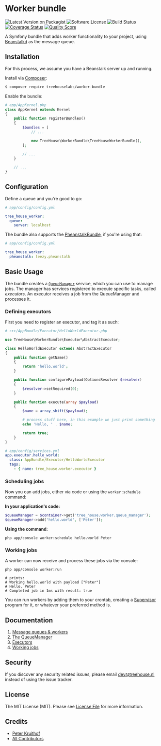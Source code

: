Worker bundle
=============

[![Latest Version on Packagist][ico-version]][link-packagist]
[![Software License][ico-license]](LICENSE.md)
[![Build Status][ico-travis]][link-travis]
[![Coverage Status][ico-scrutinizer]][link-scrutinizer]
[![Quality Score][ico-code-quality]][link-code-quality]

A Symfony bundle that adds worker functionality to your project, using
[Beanstalkd][beanstalkd] as the message queue.

[beanstalkd]: http://kr.github.io/beanstalkd/

## Installation

For this process, we assume you have a Beanstalk server up and running.

Install via [Composer][composer]:

```bash
$ composer require treehouselabs/worker-bundle
```

[composer]: https://getcomposer.org

Enable the bundle:

```php
# app/AppKernel.php
class AppKernel extends Kernel
{
    public function registerBundles()
    {
        $bundles = [
            // ...

            new TreeHouse\WorkerBundle\TreeHouseWorkerBundle(),
        ];

        // ...
    }

    // ...
}
```

## Configuration

Define a queue and you're good to go:

```yaml
# app/config/config.yml

tree_house_worker:
  queue:
    server: localhost
```

The bundle also supports the [PheanstalkBundle][pb], if you're using that:

```yaml
# app/config/config.yml

tree_house_worker:
  pheanstalk: leezy.pheanstalk
```

[pb]: https://github.com/armetiz/LeezyPheanstalkBundle

## Basic Usage

The bundle creates a [`QueueManager`][qm] service, which you can use to manage
jobs. The manager has services registered to execute specific tasks, called
_executors_. An executor receives a job from the QueueManager and processes it.

[qm]: /src/TreeHouse/WorkerBundle/QueueManager.php

### Defining executors

First you need to register an executor, and tag it as such:

```php
# src/AppBundle/Executor/HelloWorldExecutor.php

use TreeHouse\WorkerBundle\Executor\AbstractExecutor;

class HelloWorldExecutor extends AbstractExecutor
{
    public function getName()
    {
        return 'hello.world';
    }

    public function configurePayload(OptionsResolver $resolver)
    {
        $resolver->setRequired(0);
    }

    public function execute(array $payload)
    {
        $name = array_shift($payload);

        # process stuff here, in this example we just print something
        echo 'Hello, ' . $name;

        return true;
    }
}
```

```yaml
# app/config/services.yml
app.executor.hello_world:
  class: AppBundle/Executor/HelloWorldExecutor
  tags:
    - { name: tree_house.worker.executor }
```

### Scheduling jobs

Now you can add jobs, either via code or using the `worker:schedule` command:

**In your application's code:**

```php
$queueManager = $container->get('tree_house.worker.queue_manager');
$queueManager->add('hello.world', ['Peter']);
```

**Using the command:**

```
php app/console worker:schedule hello.world Peter
```

### Working jobs

A worker can now receive and process these jobs via the console:

```
php app/console worker:run

# prints:
# Working hello.world with payload ["Peter"]
# Hello, Peter
# Completed job in 1ms with result: true
```

You can run workers by adding them to your crontab, creating a
[Supervisor][supervisord] program for it, or whatever your preferred method is.

[supervisord]: http://supervisord.org


## Documentation

1. [Message queues & workers][doc-1]
2. [The QueueManager][doc-2]
3. [Executors][doc-3]
4. [Working jobs][doc-4]

[doc-1]: /docs/1-introduction.md
[doc-2]: /docs/2-queue-manager.md
[doc-3]: /docs/3-executors.md
[doc-4]: /docs/4-working-jobs.md


## Security

If you discover any security related issues, please email dev@treehouse.nl
instead of using the issue tracker.


## License

The MIT License (MIT). Please see [License File](LICENSE.md) for more information.


## Credits

- [Peter Kruithof][link-author]
- [All Contributors][link-contributors]


[ico-version]: https://img.shields.io/packagist/v/treehouselabs/worker-bundle.svg?style=flat-square
[ico-license]: https://img.shields.io/badge/license-MIT-brightgreen.svg?style=flat-square
[ico-travis]: https://img.shields.io/travis/treehouselabs/worker-bundle/master.svg?style=flat-square
[ico-scrutinizer]: https://img.shields.io/scrutinizer/coverage/g/treehouselabs/worker-bundle.svg?style=flat-square
[ico-code-quality]: https://img.shields.io/scrutinizer/g/treehouselabs/worker-bundle.svg?style=flat-square
[ico-downloads]: https://img.shields.io/packagist/dt/treehouselabs/worker-bundle.svg?style=flat-square

[link-packagist]: https://packagist.org/packages/treehouselabs/worker-bundle
[link-travis]: https://travis-ci.org/treehouselabs/worker-bundle
[link-scrutinizer]: https://scrutinizer-ci.com/g/treehouselabs/worker-bundle/code-structure
[link-code-quality]: https://scrutinizer-ci.com/g/treehouselabs/worker-bundle
[link-downloads]: https://packagist.org/packages/treehouselabs/worker-bundle
[link-author]: https://github.com/pkruithof
[link-contributors]: ../../contributors
